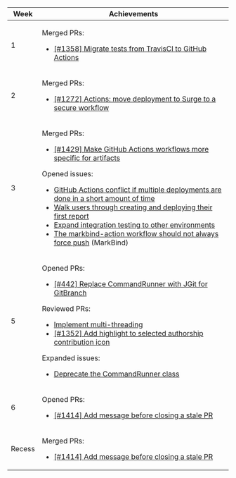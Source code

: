 <table class="markbind-table table table-bordered table-striped">
<thead>
<tr>
<th>Week</th>
<th>Achievements</th>
</tr>
</thead>
<tbody>
<tr>
<td>1</td>
<td>

Merged PRs:
- [\[#1358\] Migrate tests from TravisCI to GitHub Actions](https://github.com/reposense/RepoSense/pull/1400)

</td>
</tr>
<tr>
<td>2</td>
<td>

Merged PRs:
- [\[#1272\] Actions: move deployment to Surge to a secure workflow](https://github.com/reposense/RepoSense/pull/1411)

</td>
</tr>
<tr>
<td>3</td>
<td>

Merged PRs:
- [\[#1429\] Make GitHub Actions workflows more specific for artifacts](https://github.com/reposense/RepoSense/pull/1434)

Opened issues:
- [GitHub Actions conflict if multiple deployments are done in a short amount of time](https://github.com/reposense/RepoSense/issues/1429)
- [Walk users through creating and deploying their first report](https://github.com/reposense/RepoSense/issues/1430)
- [Expand integration testing to other environments](https://github.com/reposense/RepoSense/issues/1435)
- [The markbind-action workflow should not always force push](https://github.com/MarkBind/markbind/issues/1461) (MarkBind)

</td>
</tr>
<tr>
<td>5</td>
<td>

Opened PRs:
- [\[#442\] Replace CommandRunner with JGit for GitBranch](https://github.com/reposense/RepoSense/pull/1454)

Reviewed PRs:
- [Implement multi-threading](https://github.com/reposense/RepoSense/pull/1451)
- [\[#1352\] Add highlight to selected authorship contribution icon](https://github.com/reposense/RepoSense/pull/1453)

Expanded issues:
- [Deprecate the CommandRunner class](https://github.com/reposense/RepoSense/issues/442)

</td>
</tr>
<tr>
<td>6</td>
<td>

Opened PRs:
- [\[#1414\] Add message before closing a stale PR](https://github.com/reposense/RepoSense/pull/1456)

</td>
</tr>
<tr>
<td>Recess</td>
<td>

Merged PRs:
- [\[#1414\] Add message before closing a stale PR](https://github.com/reposense/RepoSense/pull/1456)

</td>
</tr>
</tbody>
</table>